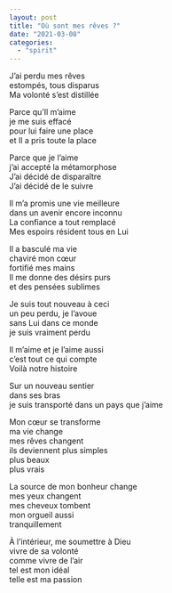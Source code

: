 ```yaml
---
layout: post
title: "Où sont mes rêves ?"
date: "2021-03-08"
categories:
  - "spirit"
---
```


J’ai perdu mes rêves  
estompés, tous disparus  
Ma volonté s’est distillée  

Parce qu’Il m’aime  
je me suis effacé  
pour lui faire une place  
et Il a pris toute la place  

Parce que je l’aime  
j’ai accepté la métamorphose  
J’ai décidé de disparaître  
J’ai décidé de le suivre  

Il m’a promis une vie meilleure  
dans un avenir encore inconnu  
La confiance a tout remplacé  
Mes espoirs résident tous en Lui  

Il a basculé ma vie  
chaviré mon cœur  
fortifié mes mains  
Il me donne des désirs purs  
et des pensées sublimes  

Je suis tout nouveau à ceci  
un peu perdu, je l’avoue  
sans Lui dans ce monde  
je suis vraiment perdu  

Il m’aime et je l’aime aussi  
c’est tout ce qui compte  
Voilà notre histoire  

Sur un nouveau sentier  
dans ses bras  
je suis transporté dans un pays que j’aime  

Mon cœur se transforme  
ma vie change  
mes rêves changent  
ils deviennent plus simples  
plus beaux  
plus vrais  

La source de mon bonheur change  
mes yeux changent  
mes cheveux tombent  
mon orgueil aussi  
tranquillement  

À l’intérieur, me soumettre à Dieu  
vivre de sa volonté  
comme vivre de l’air  
tel est mon idéal  
telle est ma passion  
